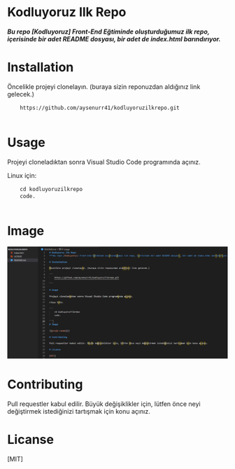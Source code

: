 # Kodluyoruz Ilk Repo
***Bu repo [Kodluyoruz] Front-End Eğtiminde oluşturduğumuz ilk repo, içerisinde bir adet README dosyası, bir adet de index.html barındırıyor.***

# Installation

Öncelikle projeyi clonelayın. (buraya sizin reponuzdan aldığınız link gelecek.)

```
    https://github.com/aysenurr41/kodluyoruzilkrepo.git
	
```

# Usage

Projeyi cloneladıktan sonra Visual Studio Code programında açınız.

Linux için:

```
    cd kodluyoruzilkrepo
    code.
	
```
# Image

![proje-resmi](img/kodluyoruzilkrepo-img.png)

# Contributing

Pull requestler kabul edilir. Büyük değişiklikler için, lütfen önce neyi değiştirmek istediğinizi tartışmak için konu açınız.

# Licanse

[MIT]




